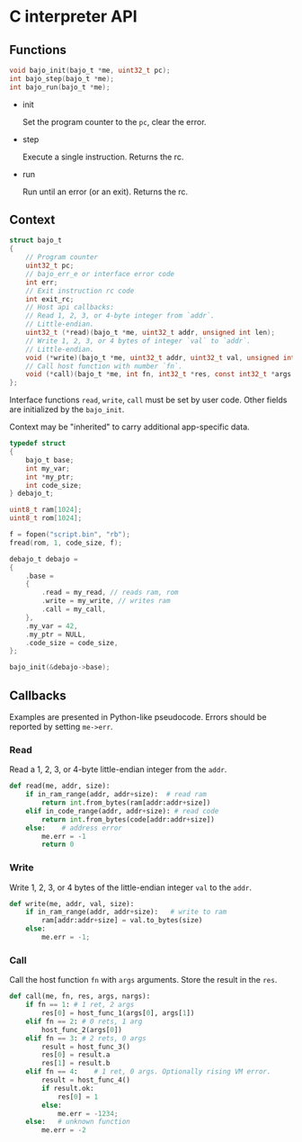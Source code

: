 # C interpreter API

## Functions

```c
void bajo_init(bajo_t *me, uint32_t pc);
int bajo_step(bajo_t *me);
int bajo_run(bajo_t *me);
```

- init

  Set the program counter to the `pc`, clear the error.

- step

  Execute a single instruction. Returns the rc.

- run

  Run until an error (or an exit). Returns the rc.

## Context

```c
struct bajo_t
{
    // Program counter
    uint32_t pc;
    // bajo_err_e or interface error code
    int err;
    // Exit instruction rc code
    int exit_rc;
    // Host api callbacks:
    // Read 1, 2, 3, or 4-byte integer from `addr`.
    // Little-endian.
    uint32_t (*read)(bajo_t *me, uint32_t addr, unsigned int len);
    // Write 1, 2, 3, or 4 bytes of integer `val` to `addr`.
    // Little-endian.
    void (*write)(bajo_t *me, uint32_t addr, uint32_t val, unsigned int len);
    // Call host function with number `fn`.
    void (*call)(bajo_t *me, int fn, int32_t *res, const int32_t *args, unsigned int nargs);
};
```

Interface functions `read`, `write`, `call` must be set by user code. Other fields are initialized by the `bajo_init`.

Context may be "inherited" to carry additional app-specific data.

```c
typedef struct
{
    bajo_t base;
    int my_var;
    int *my_ptr;
    int code_size;
} debajo_t;

uint8_t ram[1024];
uint8_t rom[1024];

f = fopen("script.bin", "rb");
fread(rom, 1, code_size, f);

debajo_t debajo =
{
    .base =
    {
        .read = my_read, // reads ram, rom
        .write = my_write, // writes ram
        .call = my_call,
    },
    .my_var = 42,
    .my_ptr = NULL,
    .code_size = code_size,
};

bajo_init(&debajo->base);
```

## Callbacks

Examples are presented in Python-like
pseudocode. Errors should be reported
by setting `me->err`.

### Read

Read a 1, 2, 3, or 4-byte little-endian integer from the `addr`.

```python
def read(me, addr, size):
    if in_ram_range(addr, addr+size):  # read ram
        return int.from_bytes(ram[addr:addr+size])
    elif in_code_range(addr, addr+size): # read code
        return int.from_bytes(code[addr:addr+size])
    else:    # address error
        me.err = -1
        return 0
```

### Write

Write 1, 2, 3, or 4 bytes of the little-endian integer `val` to the `addr`.

```python
def write(me, addr, val, size):
    if in_ram_range(addr, addr+size):   # write to ram
        ram[addr:addr+size] = val.to_bytes(size)
    else:
        me.err = -1;
```

### Call

Call the host function `fn` with `args` arguments.
Store the result in the `res`.

```python
def call(me, fn, res, args, nargs):
    if fn == 1: # 1 ret, 2 args
        res[0] = host_func_1(args[0], args[1])
    elif fn == 2: # 0 rets, 1 arg
        host_func_2(args[0])
    elif fn == 3: # 2 rets, 0 args
        result = host_func_3()
        res[0] = result.a
        res[1] = result.b
    elif fn == 4:    # 1 ret, 0 args. Optionally rising VM error.
        result = host_func_4()
        if result.ok:
            res[0] = 1
        else:
            me.err = -1234;
    else:   # unknown function
        me.err = -2
```
